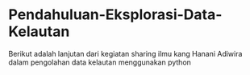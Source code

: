 # Pendahuluan-Eksplorasi-Data-Kelautan
Berikut adalah lanjutan dari kegiatan sharing ilmu kang Hanani Adiwira dalam pengolahan data kelautan menggunakan python 
